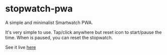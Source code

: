 # stopwatch-pwa
A simple and minimalist Smartwatch PWA. 

It's very simple to use. Tap/click anywhere but reset icon to start/pause the time. When is paused, you can reset the stopwatch.

See it live [here](https://joaospj.github.io/stopwatch-pwa/)

